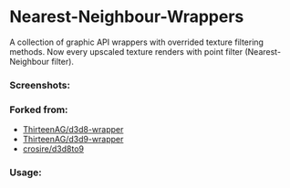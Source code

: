# Nearest-Neighbour-Wrappers
 
A collection of graphic API wrappers with overrided texture filtering methods. Now every upscaled texture renders with point filter (Nearest-Neighbour filter).

### Screenshots:

### Forked from:
- [ThirteenAG/d3d8-wrapper](https://github.com/ThirteenAG/d3d8-wrapper)
- [ThirteenAG/d3d9-wrapper](https://github.com/ThirteenAG/d3d9-wrapper)
- [crosire/d3d8to9](https://github.com/crosire/d3d8to9)

### Usage:

